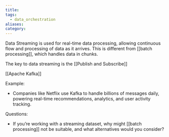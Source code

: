 ```yaml
---
title: 
tags:
  - data_orchestration
aliases: 
category:
---
```

Data Streaming is used for real-time data processing, allowing continuous flow and processing of data as it arrives. This is different from [[batch processing]], which handles data in chunks.

The key to data streaming is the [[Publish and Subscribe]]
  
[[Apache Kafka]]

Example:
  - Companies like Netflix use Kafka to handle billions of messages daily, powering real-time recommendations, analytics, and user activity tracking.

Questions:
- If you’re working with a streaming dataset, why might [[batch processing]] not be suitable, and what alternatives would you consider?  